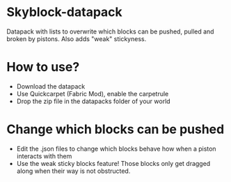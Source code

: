# Skyblock-datapack
Datapack with lists to overwrite which blocks can be pushed, pulled and broken by pistons. Also adds "weak" stickyness.
# How to use?
- Download the datapack
- Use Quickcarpet (Fabric Mod), enable the carpetrule
- Drop the zip file in the datapacks folder of your world

# Change which blocks can be pushed
- Edit the .json files to change which blocks behave how when a piston interacts with them
- Use the weak sticky blocks feature! Those blocks only get dragged along when their way is not obstructed.

